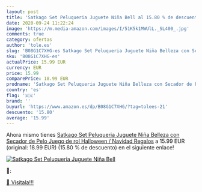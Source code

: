 ```yaml
---
layout: post
title: 'Satkago Set Peluqueria Juguete Niña Bell al 15.80 % de descuento'
date: 2020-09-24 11:22:24
image: 'https://m.media-amazon.com/images/I/51K5k1MWUlL._SL400_.jpg'
comments: true
category: ofertas
author: 'tole.es'
slug: 'B08G1C7XHG-es Satkago Set Peluqueria Juguete Niña Belleza con Secador de...'
sku: 'B08G1C7XHG-es'
actualPrice: 15.99 EUR
currency: EUR
price: 15.99
comparePrice: 18.99 EUR
prodname: 'Satkago Set Peluqueria Juguete Niña Belleza con Secador de Pelo Juego de rol  Halloween / Navidad Regalos'
country: 'es'
flag: '🇪🇸'
brand: ''
buyurl: 'https://www.amazon.es/dp/B08G1C7XHG/?tag=tolees-21'
descuento: '15.80'
average: '15.99'
---
```


Ahora mismo tienes [Satkago Set Peluqueria Juguete Niña Belleza con Secador de Pelo Juego de rol  Halloween / Navidad Regalos](https://www.amazon.es/dp/B08G1C7XHG/?tag=tolees-21) a 15.99 EUR (original: 18.99 EUR) (15.80 %  de descuento) en el siguiente enlace!

[![Satkago Set Peluqueria Juguete Niña Bell](https://m.media-amazon.com/images/I/51K5k1MWUlL._SL400_.jpg)](https://www.amazon.es/dp/B08G1C7XHG/?tag=tolees-21)

🔎:


[🛒 Visítala!!!](https://www.amazon.es/dp/B08G1C7XHG/?tag=tolees-21)
